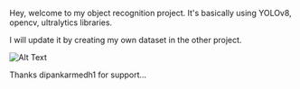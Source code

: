Hey, welcome to my object recognition project. It's basically using YOLOv8, opencv, ultralytics libraries.

I will update it by creating my own dataset in the other project.

![Alt Text](https://github.com/dogukanardc/object-recognition/blob/main/Untitled.gif?raw=true)

Thanks dipankarmedh1 for support...

